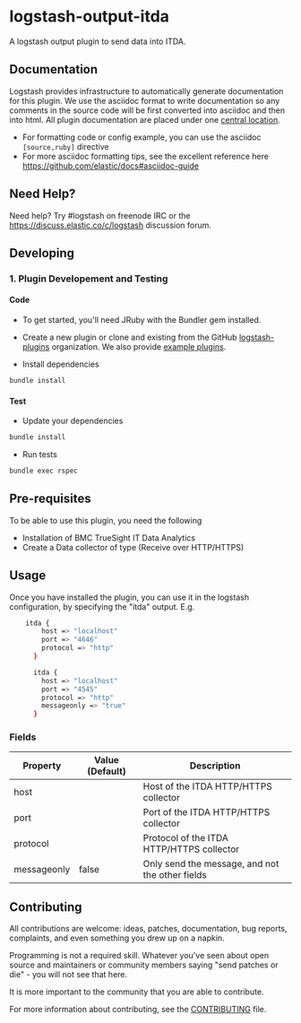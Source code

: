 # logstash-output-itda
A logstash output plugin to send data into ITDA.

## Documentation

Logstash provides infrastructure to automatically generate documentation for this plugin. We use the asciidoc format to write documentation so any comments in the source code will be first converted into asciidoc and then into html. All plugin documentation are placed under one [central location](http://www.elastic.co/guide/en/logstash/current/).

- For formatting code or config example, you can use the asciidoc `[source,ruby]` directive
- For more asciidoc formatting tips, see the excellent reference here https://github.com/elastic/docs#asciidoc-guide

## Need Help?

Need help? Try #logstash on freenode IRC or the https://discuss.elastic.co/c/logstash discussion forum.

## Developing

### 1. Plugin Developement and Testing

#### Code
- To get started, you'll need JRuby with the Bundler gem installed.

- Create a new plugin or clone and existing from the GitHub [logstash-plugins](https://github.com/logstash-plugins) organization. We also provide [example plugins](https://github.com/logstash-plugins?query=example).

- Install dependencies
```sh
bundle install
```

#### Test

- Update your dependencies

```sh
bundle install
```

- Run tests

```sh
bundle exec rspec
```

## Pre-requisites

To be able to use this plugin, you need the following
* Installation of BMC TrueSight IT Data Analytics
* Create a Data collector of type (Receive over HTTP/HTTPS)

## Usage
Once you have installed the plugin, you can use it in the logstash configuration, by specifying the "itda" output.
E.g.
```sh
    itda {
        host => "localhost"
        port => "4646"
        protocol => "http"
      }
```

```sh
      itda {
        host => "localhost"
        port => "4545"
        protocol => "http"
        messageonly => "true"
      }
```

### Fields

| Property    | Value (Default) | Description |
--------------|-----------------|-------------|
| host        |                 | Host of the ITDA HTTP/HTTPS collector            |
| port        |                 | Port of the ITDA HTTP/HTTPS collector            |
| protocol    |                 | Protocol of the ITDA HTTP/HTTPS collector            |
| messageonly | false           | Only send the message, and not the other fields            |


## Contributing

All contributions are welcome: ideas, patches, documentation, bug reports, complaints, and even something you drew up on a napkin.

Programming is not a required skill. Whatever you've seen about open source and maintainers or community members  saying "send patches or die" - you will not see that here.

It is more important to the community that you are able to contribute.

For more information about contributing, see the [CONTRIBUTING](https://github.com/elastic/logstash/blob/master/CONTRIBUTING.md) file.


